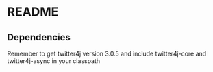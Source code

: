 # README



## Dependencies

Remember to get twitter4j version 3.0.5 and include twitter4j-core and twitter4j-async
in your classpath